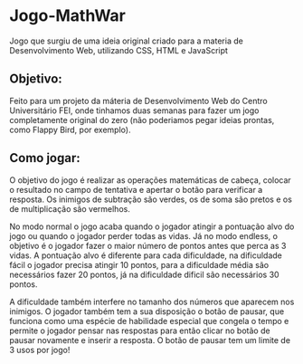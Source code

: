 # Jogo-MathWar
Jogo que surgiu de uma ideia original criado para a materia de Desenvolvimento Web, utilizando CSS, HTML e JavaScript

## Objetivo:
Feito para um projeto da máteria de Desenvolvimento Web do Centro Universitário FEI, onde tinhamos duas semanas para fazer um jogo completamente original do zero (não poderiamos pegar ideias prontas, como Flappy Bird, por exemplo).

## Como jogar:
O objetivo do jogo é realizar as operações matemáticas de cabeça, colocar o resultado no campo de tentativa e apertar o botão para verificar a resposta. Os inimigos de subtração são verdes, os de soma são pretos e os de multiplicação são vermelhos.

No modo normal o jogo acaba quando o jogador atingir a pontuação alvo do jogo ou quando o jogador perder todas as vidas. Já no modo endless, o objetivo é o jogador fazer o maior número de pontos antes que perca as 3 vidas.
A pontuação alvo é diferente para cada dificuldade, na dificuldade fácil o jogador precisa atingir 10 pontos, para a dificuldade média são necessários fazer 20 pontos, já na dificuldade dificil são necessários 30 pontos.

A dificuldade também interfere no tamanho dos números que aparecem nos inimigos.
O jogador também tem a sua disposição o botão de pausar, que funciona como uma espécie de habilidade especial que congela o tempo e permite o jogador pensar nas respostas para então clicar no botão de pausar novamente e inserir a resposta. O botão de pausar tem um limite de 3 usos por jogo!
